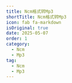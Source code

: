 ```yaml
---
title: Ncm格式转Mp3
shortTitle: Ncm格式转Mp3
icon: fab fa-markdown
isOriginal: true
date: 2025-05-07
order: 1
category:
  - Ncm
  - Mp3
tag:
  - Ncm
  - Mp3
---
```


<NcmToMp3></NcmToMp3>